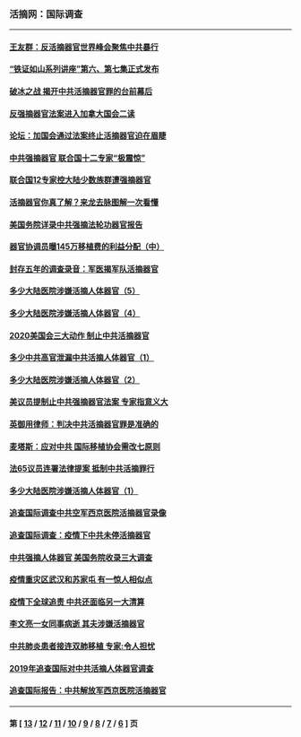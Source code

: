 ### 活摘网：国际调查
---
#### [王友群：反活摘器官世界峰会聚焦中共暴行](../../pages/nf5947/n13250738.md?10220430) 
#### [“铁证如山系列讲座”第六、第七集正式发布](../../pages/nf5947/n13106287.md?10220430) 
#### [破冰之战 揭开中共活摘器官罪的台前幕后](../../pages/nf5947/n13082457.md?10220430) 
#### [反强摘器官法案进入加拿大国会二读](../../pages/nf5947/n13033450.md?10220430) 
#### [论坛：加国会通过法案终止活摘器官迫在眉睫](../../pages/nf5947/n13029839.md?10220430) 
#### [中共强摘器官 联合国十二专家“极震惊”](../../pages/nf5947/n13024313.md?10220430) 
#### [联合国12专家控大陆少数族群遭强摘器官](../../pages/nf5947/n13023877.md?10220430) 
#### [活摘器官你真了解？来龙去脉图解一次看懂](../../pages/nf5947/n13013820.md?10220430) 
#### [美国务院详录中共强摘法轮功器官报告](../../pages/nf5947/n12944519.md?10220430) 
#### [器官协调员曝145万移植费的利益分配（中）](../../pages/nf5947/n12894547.md?10220430) 
#### [封存五年的调查录音：军医揭军队活摘器官](../../pages/nf5947/n12798692.md?10220430) 
#### [多少大陆医院涉嫌活摘人体器官（5）](../../pages/nf5947/n12768383.md?10220430) 
#### [多少大陆医院涉嫌活摘人体器官（4）](../../pages/nf5947/n12664434.md?10220430) 
#### [2020美国会三大动作 制止中共活摘器官](../../pages/nf5947/n12682004.md?10220430) 
#### [多少中共高官泄漏中共活摘人体器官（1）](../../pages/nf5947/n12671234.md?10220430) 
#### [多少大陆医院涉嫌活摘人体器官（2）](../../pages/nf5947/n12655589.md?10220430) 
#### [美议员提制止中共强摘器官法案 专家指意义大](../../pages/nf5947/n12630561.md?10220430) 
#### [英御用律师：判决中共活摘器官罪是准确的](../../pages/nf5947/n12580740.md?10220430) 
#### [麦塔斯：应对中共 国际移植协会需改七原则](../../pages/nf5947/n12514711.md?10220430) 
#### [法65议员连署法律提案 抵制中共活摘罪行](../../pages/nf5947/n12437047.md?10220430) 
#### [多少大陆医院涉嫌活摘人体器官（1）](../../pages/nf5947/n12414284.md?10220430) 
#### [追查国际调查中共空军西京医院活摘器官录像](../../pages/nf5947/n12348837.md?10220430) 
#### [追查国际调查：疫情下中共未停活摘器官](../../pages/nf5947/n12273415.md?10220430) 
#### [中共强摘人体器官 美国务院收录三大调查](../../pages/nf5947/n12181488.md?10220430) 
#### [疫情重灾区武汉和苏家屯 有一惊人相似点](../../pages/nf5947/n12150824.md?10220430) 
#### [疫情下全球追责 中共还面临另一大清算](../../pages/nf5947/n12070397.md?10220430) 
#### [李文亮一女同事病逝 其夫涉嫌活摘器官](../../pages/nf5947/n11957882.md?10220430) 
#### [中共肺炎患者接连双肺移植 专家:令人担忧](../../pages/nf5947/n11945516.md?10220430) 
#### [2019年追查国际对中共活摘人体器官调查](../../pages/nf5947/n11917733.md?10220430) 
#### [追查国际报告：中共解放军西京医院活摘器官](../../pages/nf5947/n11838359.md?10220430) 

---
#### 第 [ [13](./13.md?10220430) / [12](./12.md?10220430) / [11](./11.md?10220430) / [10](./10.md?10220430) / [9](./9.md?10220430) / [8](./8.md?10220430) / [7](./7.md?10220430) / [6](./6.md?10220430) ] 页
